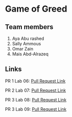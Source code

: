 

# Game of Greed

## Team members 

1.  Aya Abu rashed
2. Sally Ammous
3. Omar Zain 
4. Mais Abd-Alrazeq

## Links

PR 1 Lab 06: [Pull Request Link](https://github.com/AyaAbuRashed/game-of-greed/pull/1)

PR 2 Lab 07: [Pull Request Link](https://github.com/AyaAbuRashed/game-of-greed/pull/2)

PR 3 Lab 08: [Pull Request Link](https://github.com/AyaAbuRashed/game-of-greed/pull/3)

PR 3 Lab 09: [Pull Request Link](https://github.com/AyaAbuRashed/game-of-greed/pull/3)